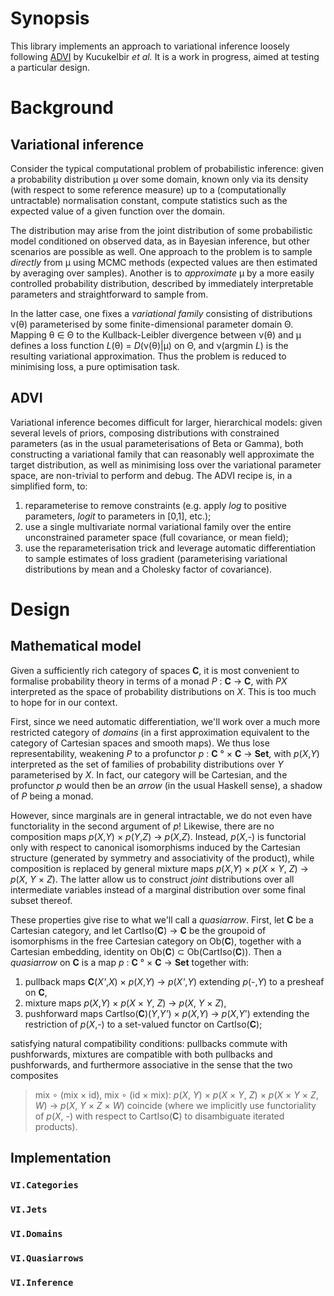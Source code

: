 # Synopsis 

This library implements an approach to variational inference loosely
following [ADVI](https://arxiv.org/abs/1603.00788) by Kucukelbir _et al._
It is a work in progress, aimed at testing a particular design.

# Background

## Variational inference

Consider the typical computational problem of probabilistic inference:
given a probability distribution μ over some domain, known only via its density
(with respect to some reference measure) up to a (computationally untractable)
normalisation constant, compute statistics such as the expected value of a
given function over the domain.

The distribution may arise from the joint distribution of some probabilistic
model conditioned on observed data, as in Bayesian inference, but other
scenarios are possible as well. One approach to the problem is to sample _directly_
from μ using MCMC methods (expected values are then estimated by averaging over
samples). Another is to _approximate_ μ by a more easily controlled probability distribution,
described by immediately interpretable parameters and straightforward to sample from.

In the latter case, one fixes a _variational family_ consisting of distributions ν(θ) parameterised
by some finite-dimensional parameter domain Θ. Mapping θ ∈ Θ to the Kullback-Leibler divergence
between ν(θ) and μ defines a loss function _L_(θ) = _D_(ν(θ)|μ) on Θ,
and ν(argmin _L_) is the resulting variational approximation. Thus the problem is reduced to 
minimising loss, a pure optimisation task.

## ADVI

Variational inference becomes difficult for larger, hierarchical models: given several levels
of priors, composing distributions with constrained parameters (as in the usual parameterisations
of Beta or Gamma), both constructing a variational family that can reasonably well approximate
the target distribution, as well as minimising loss over the variational parameter space, are non-trivial 
to perform and debug. The ADVI recipe is, in a simplified form, to:

1. reparameterise to remove constraints (e.g. apply _log_ to positive parameters, _logit_ to parameters in [0,1], etc.);
2. use a single multivariate normal variational family over the entire unconstrained parameter space (full covariance, or mean field);
3. use the reparameterisation trick and leverage automatic differentiation to sample estimates of loss gradient (parameterising
variational distributions by mean and a Cholesky factor of covariance).

# Design

## Mathematical model

Given a sufficiently rich category of spaces __C__, it is most convenient to formalise probability theory
in terms of a monad _P_ : __C__ → __C__, with _PX_ interpreted as the space of probability distributions on _X_.
This is too much to hope for in our context.

First, since we need automatic differentiation, we'll work over a
much more restricted category of _domains_ (in a first approximation equivalent to the category of Cartesian
spaces and smooth maps). We thus lose representability, weakening _P_ to a profunctor _p_ : __C__ ° × __C__ → __Set__,
with _p_(_X_,_Y_) interpreted as the set of families of probability distributions over _Y_ parameterised by _X_.
In fact, our category will be Cartesian, and the profunctor _p_ would then be an _arrow_ (in the usual Haskell sense),
a shadow of _P_ being a monad.

However, since marginals are in general intractable, we do not even have functoriality in the second argument of _p_!
Likewise, there are no composition maps _p_(_X_,_Y_) × _p_(_Y_,_Z_) → _p_(_X_,_Z_). Instead, _p_(_X_,-) is functorial only
with respect to canonical isomorphisms induced by the Cartesian structure (generated by symmetry and associativity of the
product), while composition is replaced by general mixture maps 
_p_(_X_,_Y_) × _p_(_X_ × _Y_, _Z_) → _p_(_X_, _Y_ × _Z_). The latter allow us to construct _joint_ distributions over all intermediate
variables instead of a marginal distribution over some final subset thereof.

These properties give rise to what we'll call a _quasiarrow_. First, let __C__ be a Cartesian category,
and let CartIso(__C__) → __C__ be the groupoid of isomorphisms in the free Cartesian category on Ob(__C__),
together with a Cartesian embedding, identity on Ob(__C__) ⊂ Ob(CartIso(__C__)).
Then a _quasiarrow_ on __C__ is a map _p_ : __C__ ° × __C__ → __Set__ together with:

1. pullback maps __C__(_X'_,_X_) × _p_(_X_,_Y_) → _p_(_X'_,_Y_) extending _p_(-,_Y_) to a presheaf on __C__,
2. mixture maps _p_(_X_,_Y_) × _p_(_X_ × _Y_, _Z_) → _p_(_X_, _Y_ × _Z_),
3. pushforward maps CartIso(__C__)(_Y_,_Y'_) × _p_(_X_,_Y_) → _p_(_X_,_Y_') extending the restriction of _p_(_X_,-) to
a set-valued functor on CartIso(__C__);

satisfying natural compatibility conditions: pullbacks commute with pushforwards, mixtures are compatible with both pullbacks
and pushforwards, and furthermore associative in the sense that the two composites
> mix ∘ (mix × id), mix ∘ (id × mix): _p_(_X_, _Y_) × _p_(_X_ × _Y_, _Z_) × _p_(_X_ × _Y_ × _Z_, _W_) → _p_(_X_, _Y_ × _Z_ × _W_)
coincide (where we implicitly use functoriality of _p_(_X_, -) with respect to CartIso(__C__) to disambiguate iterated products).

## Implementation 

### `VI.Categories`
### `VI.Jets`
### `VI.Domains`
### `VI.Quasiarrows`
### `VI.Inference`

